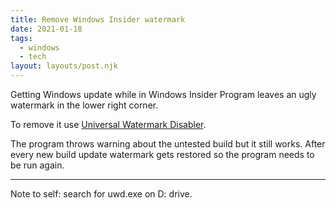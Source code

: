 ```yaml
---
title: Remove Windows Insider watermark
date: 2021-01-18
tags:
  - windows
  - tech
layout: layouts/post.njk
---
```


Getting Windows update while in Windows Insider Program leaves an ugly watermark in the lower right corner.

To remove it use [Universal Watermark Disabler](https://winaero.com/download-universal-watermark-disabler/).

The program throws warning about the untested build but it still works.
After every new build update watermark gets restored so the program needs to be run again.

---

Note to self: search for uwd.exe on D: drive.

